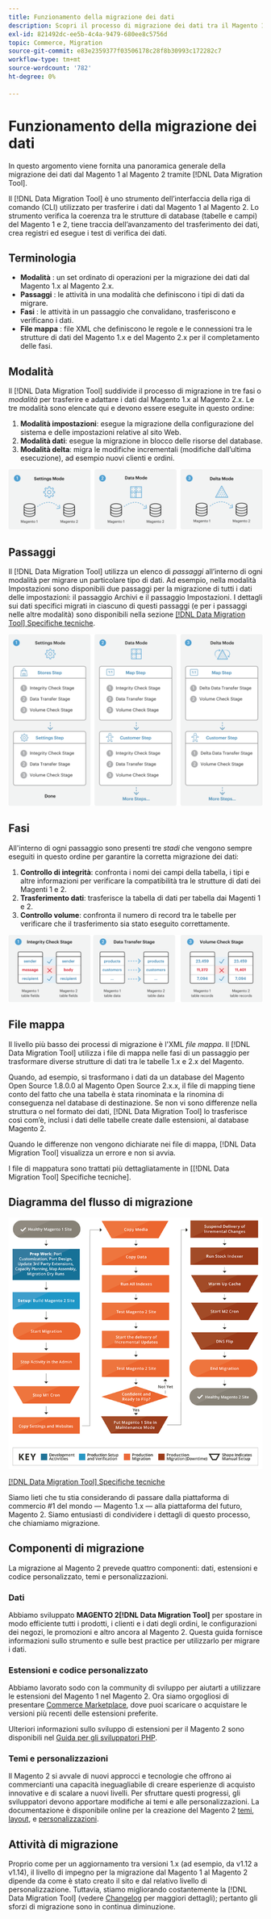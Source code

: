 ```yaml
---
title: Funzionamento della migrazione dei dati
description: Scopri il processo di migrazione dei dati tra il Magento 1 e il Magento 2, compresi terminologia, diagrammi di flusso di lavoro e passaggi.
exl-id: 821492dc-ee5b-4c4a-9479-680ee8c5756d
topic: Commerce, Migration
source-git-commit: e83e2359377f03506178c28f8b30993c172282c7
workflow-type: tm+mt
source-wordcount: '782'
ht-degree: 0%

---
```


# Funzionamento della migrazione dei dati

In questo argomento viene fornita una panoramica generale della migrazione dei dati dal Magento 1 al Magento 2 tramite [!DNL Data Migration Tool].

Il [!DNL Data Migration Tool] è uno strumento dell’interfaccia della riga di comando (CLI) utilizzato per trasferire i dati dal Magento 1 al Magento 2. Lo strumento verifica la coerenza tra le strutture di database (tabelle e campi) del Magento 1 e 2, tiene traccia dell’avanzamento del trasferimento dei dati, crea registri ed esegue i test di verifica dei dati.

## Terminologia

* **Modalità** : un set ordinato di operazioni per la migrazione dei dati dal Magento 1.x al Magento 2.x.
* **Passaggi** : le attività in una modalità che definiscono i tipi di dati da migrare.
* **Fasi** : le attività in un passaggio che convalidano, trasferiscono e verificano i dati.
* **File mappa** : file XML che definiscono le regole e le connessioni tra le strutture di dati del Magento 1.x e del Magento 2.x per il completamento delle fasi.

## Modalità

Il [!DNL Data Migration Tool] suddivide il processo di migrazione in tre fasi o *modalità* per trasferire e adattare i dati dal Magento 1.x al Magento 2.x. Le tre modalità sono elencate qui e devono essere eseguite in questo ordine:

1. **Modalità impostazioni**: esegue la migrazione della configurazione del sistema e delle impostazioni relative al sito Web.
1. **Modalità dati**: esegue la migrazione in blocco delle risorse del database.
1. **Modalità delta**: migra le modifiche incrementali (modifiche dall’ultima esecuzione), ad esempio nuovi clienti e ordini.

![Modalità di migrazione](../../assets/data-migration/MigrationModes2.png)

## Passaggi

Il [!DNL Data Migration Tool] utilizza un elenco di *passaggi* all’interno di ogni modalità per migrare un particolare tipo di dati. Ad esempio, nella modalità Impostazioni sono disponibili due passaggi per la migrazione di tutti i dati delle impostazioni: il passaggio Archivi e il passaggio Impostazioni. I dettagli sui dati specifici migrati in ciascuno di questi passaggi (e per i passaggi nelle altre modalità) sono disponibili nella sezione [[!DNL Data Migration Tool] Specifiche tecniche](technical-specification.md).

![Panoramica sulla migrazione](../../assets/data-migration/MigrationOverview2.png)

## Fasi

All&#39;interno di ogni passaggio sono presenti tre *stadi* che vengono sempre eseguiti in questo ordine per garantire la corretta migrazione dei dati:

1. **Controllo di integrità**: confronta i nomi dei campi della tabella, i tipi e altre informazioni per verificare la compatibilità tra le strutture di dati dei Magenti 1 e 2.
1. **Trasferimento dati**: trasferisce la tabella di dati per tabella dai Magenti 1 e 2.
1. **Controllo volume**: confronta il numero di record tra le tabelle per verificare che il trasferimento sia stato eseguito correttamente.

![Fasi di migrazione](../../assets/data-migration/MigrationSteps2.png)

## File mappa

Il livello più basso dei processi di migrazione è l&#39;XML *file mappa*. Il [!DNL Data Migration Tool] utilizza i file di mappa nelle fasi di un passaggio per trasformare diverse strutture di dati tra le tabelle 1.x e 2.x del Magento.

Quando, ad esempio, si trasformano i dati da un database del Magento Open Source 1.8.0.0 al Magento Open Source 2.x.x, il file di mapping tiene conto del fatto che una tabella è stata rinominata e la rinomina di conseguenza nel database di destinazione. Se non vi sono differenze nella struttura o nel formato dei dati, [!DNL Data Migration Tool] lo trasferisce così com’è, inclusi i dati delle tabelle create dalle estensioni, al database Magento 2.

Quando le differenze non vengono dichiarate nei file di mappa, [!DNL Data Migration Tool] visualizza un errore e non si avvia.

I file di mappatura sono trattati più dettagliatamente in [[!DNL Data Migration Tool] Specifiche tecniche].

## Diagramma del flusso di migrazione

![Flusso di migrazione](../../assets/data-migration/migration_flow.png)

[[!DNL Data Migration Tool] Specifiche tecniche](technical-specification.md)

Siamo lieti che tu stia considerando di passare dalla piattaforma di commercio #1 del mondo — Magento 1.x — alla piattaforma del futuro, Magento 2. Siamo entusiasti di condividere i dettagli di questo processo, che chiamiamo migrazione.

## Componenti di migrazione

La migrazione al Magento 2 prevede quattro componenti: dati, estensioni e codice personalizzato, temi e personalizzazioni.

### Dati

Abbiamo sviluppato **MAGENTO 2[!DNL Data Migration Tool]** per spostare in modo efficiente tutti i prodotti, i clienti e i dati degli ordini, le configurazioni dei negozi, le promozioni e altro ancora al Magento 2. Questa guida fornisce informazioni sullo strumento e sulle best practice per utilizzarlo per migrare i dati.

### Estensioni e codice personalizzato

Abbiamo lavorato sodo con la community di sviluppo per aiutarti a utilizzare le estensioni del Magento 1 nel Magento 2. Ora siamo orgogliosi di presentare [Commerce Marketplace](https://marketplace.magento.com/), dove puoi scaricare o acquistare le versioni più recenti delle estensioni preferite.

Ulteriori informazioni sullo sviluppo di estensioni per il Magento 2 sono disponibili nel [Guida per gli sviluppatori PHP](https://developer.adobe.com/commerce/php/development/).

### Temi e personalizzazioni

Il Magento 2 si avvale di nuovi approcci e tecnologie che offrono ai commercianti una capacità ineguagliabile di creare esperienze di acquisto innovative e di scalare a nuovi livelli. Per sfruttare questi progressi, gli sviluppatori devono apportare modifiche ai temi e alle personalizzazioni. La documentazione è disponibile online per la creazione del Magento 2 [temi](https://developer.adobe.com/commerce/frontend-core/guide/themes/), [layout](https://developer.adobe.com/commerce/frontend-core/guide/layouts/), e [personalizzazioni](https://developer.adobe.com/commerce/frontend-core/guide/layouts/xml-manage/).

## Attività di migrazione

Proprio come per un aggiornamento tra versioni 1.x (ad esempio, da v1.12 a v1.14), il livello di impegno per la migrazione dal Magento 1 al Magento 2 dipende da come è stato creato il sito e dal relativo livello di personalizzazione.
Tuttavia, stiamo migliorando costantemente la [!DNL Data Migration Tool] (vedere [Changelog](https://github.com/magento/data-migration-tool/blob/2.3/CHANGELOG.md) per maggiori dettagli); pertanto gli sforzi di migrazione sono in continua diminuzione.
